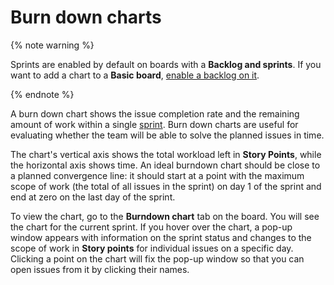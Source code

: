 # Burn down charts

{% note warning %}

Sprints are enabled by default on boards with a **Backlog and sprints**. If you want to add a chart to a **Basic board**, [enable a backlog on it](backlog.md#add-backlog).

{% endnote %}

A burn down chart shows the issue completion rate and the remaining amount of work within a single [sprint](create-agile-sprint.md). Burn down charts are useful for evaluating whether the team will be able to solve the planned issues in time.

The chart's vertical axis shows the total workload left in **Story Points**, while the horizontal axis shows time. An ideal burndown chart should be close to a planned convergence line: it should start at a point with the maximum scope of work (the total of all issues in the sprint) on day 1 of the sprint and end at zero on the last day of the sprint.

To view the chart, go to the **Burndown chart** tab on the board. You will see the chart for the current sprint. If you hover over the chart, a pop-up window appears with information on the sprint status and changes to the scope of work in **Story points** for individual issues on a specific day. Clicking a point on the chart will fix the pop-up window so that you can open issues from it by clicking their names.
